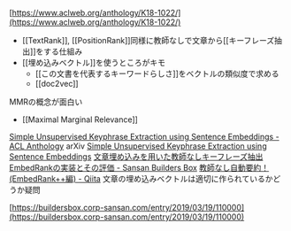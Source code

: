 

[https://www.aclweb.org/anthology/K18-1022/](https://www.aclweb.org/anthology/K18-1022/)
- [[TextRank]], [[PositionRank]]同様に教師なしで文章から[[キーフレーズ抽出]]をする仕組み
- [[埋め込みベクトル]]を使うところがキモ
    - [[この文書を代表するキーワードらしさ]]をベクトルの類似度で求める
    - [[doc2vec]]

MMRの概念が面白い
- [[Maximal Marginal Relevance]]

[Simple Unsupervised Keyphrase Extraction using Sentence Embeddings - ACL Anthology](https://www.aclweb.org/anthology/K18-1022/)
arXiv [Simple Unsupervised Keyphrase Extraction using Sentence Embeddings](https://arxiv.org/abs/1801.04470)
[文章埋め込みを用いた教師なしキーフレーズ抽出EmbedRankの実装とその評価 - Sansan Builders Box](https://buildersbox.corp-sansan.com/entry/2019/03/19/110000)
[教師なし自動要約！(EmbedRank++編) - Qiita](https://qiita.com/maru0kun/items/7c5513c9184ed6053554)
文章の埋め込みベクトルは適切に作られているかどうか疑問

[https://buildersbox.corp-sansan.com/entry/2019/03/19/110000](https://buildersbox.corp-sansan.com/entry/2019/03/19/110000)
